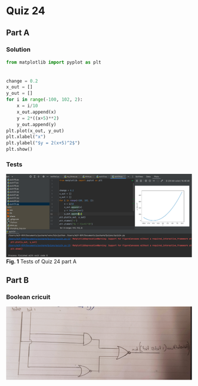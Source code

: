 # Quiz 24
## Part A
### Solution
```.py
from matplotlib import pyplot as plt


change = 0.2
x_out = []
y_out = []
for i in range(-100, 102, 2):
    x = i/10
    x_out.append(x)
    y = 2*((x+5)**2)
    y_out.append(y)
plt.plot(x_out, y_out)
plt.xlabel("x")
plt.ylabel("$y = 2(x+5)^2$")
plt.show()
```
### Tests
![](https://github.com/thumulakaru/Unit-2--repo/blob/main/Quizzes/Quiz_024_Tests.png)
**Fig. 1** Tests of Quiz 24 part A

## Part B
### Boolean cricuit
![](https://github.com/thumulakaru/Unit-2--repo/blob/main/Quizzes/Quiz_024_Boolean_Circuit.jpg)
